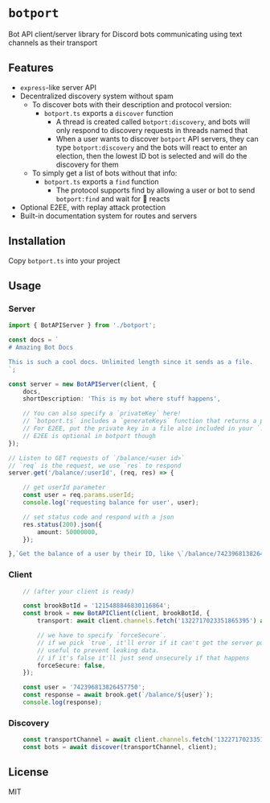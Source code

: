 # `botport`

Bot API client/server library for Discord bots communicating using text channels as their transport

## Features
- `express`-like server API
- Decentralized discovery system without spam
  - To discover bots with their description and protocol version:
    - `botport.ts` exports a `discover` function
      - A thread is created called `botport:discovery`, and bots will only respond to discovery requests in threads named that
      - When a user wants to discover `botport` API servers, they can type `botport:discovery` and the bots will react to enter an election, then the lowest ID bot is selected and will do the discovery for them
  - To simply get a list of bots without that info:
    - `botport.ts` exports a `find` function
      - The protocol supports find by allowing a user or bot to send `botport:find` and wait for 🙋 reacts
- Optional E2EE, with replay attack protection
- Built-in documentation system for routes and servers

## Installation

Copy `botport.ts` into your project

## Usage

### Server
```ts
import { BotAPIServer } from './botport';

const docs = `
# Amazing Bot Docs

This is such a cool docs. Unlimited length since it sends as a file.
`;

const server = new BotAPIServer(client, {
    docs,
    shortDescription: 'This is my bot where stuff happens',

    // You can also specify a `privateKey` here!
    // `botport.ts` includes a `generateKeys` function that returns a public and private key.
    // For E2EE, put the private key in a file also included in your `.gitignore`, and read it from that
    // E2EE is optional in botport though
});

// Listen to GET requests of `/balance/<user id>`
// `req` is the request, we use `res` to respond  
server.get('/balance/:userId', (req, res) => {

    // get userId parameter
    const user = req.params.userId;
    console.log('requesting balance for user', user);

    // set status code and respond with a json
    res.status(200).json({
        amount: 50000000,
    });

},`Get the balance of a user by their ID, like \`/balance/742396813826457750\``);
```

### Client
```ts
    // (after your client is ready)

    const brookBotId = '1215488846830116864';
    const brook = new BotAPIClient(client, brookBotId, {
        transport: await client.channels.fetch('1322717023351865395') as TextChannel,

        // we have to specify `forceSecure`.
        // if we pick `true`, it'll error if it can't get the server pubkey.
        // useful to prevent leaking data.
        // if it's false it'll just send unsecurely if that happens
        forceSecure: false,
    });

    const user = '742396813826457750';
    const response = await brook.get(`/balance/${user}`);
    console.log(response);
```

### Discovery
```ts
    const transportChannel = await client.channels.fetch('1322717023351865395') as TextChannel;
    const bots = await discover(transportChannel, client);
```

## License

MIT
